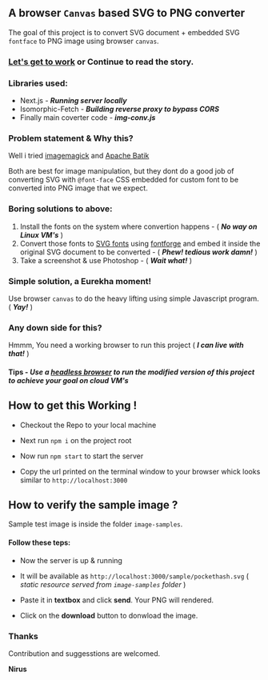 ## A browser `Canvas` based SVG to PNG converter

The goal of this project is to convert SVG document + embedded SVG `fontface` to PNG image using browser `canvas`.

### [Let's get to work](#how-to-get-this-working-) or Continue to read the story.

### Libraries used:

- Next.js - ***Running server locally***
- Isomorphic-Fetch - ***Building reverse proxy to bypass CORS***
- Finally main coverter code - ***img-conv.js***

### Problem statement & Why this?

Well i tried [imagemagick](https://imagemagick.org/index.php) and [Apache Batik](https://xmlgraphics.apache.org/batik/)


  Both are best for image manipulation, but they dont do a good job of converting SVG with `@font-face` CSS embedded for custom font to be converted into PNG image that we expect.

### Boring solutions to above:

  1. Install the fonts on the system where convertion happens - ( ***No way on Linux VM's*** )
  2. Convert those fonts to [SVG fonts](https://developer.mozilla.org/en-US/docs/Web/SVG/Tutorial/SVG_fonts) using [fontforge](https://fontforge.org/en-US/) and embed it inside the original SVG document to be converted - ( ***Phew! tedious work damn!*** )
  3. Take a screenshot & use Photoshop - ( ***Wait what!*** )

### Simple solution, a Eurekha moment!

Use browser `canvas` to do the heavy lifting using simple Javascript program. ( ***Yay!*** )

### Any down side for this?

Hmmm, You need a working browser to run this project ( ***I can live with that!*** )

#### Tips - *Use a [headless browser](https://github.com/dhamaniasad/HeadlessBrowsers) to run the modified version of this project to achieve your goal on cloud VM's*

## How to get this Working !

- Checkout the Repo to your local machine

- Next run `npm i` on the project root

- Now run `npm start` to start the server

- Copy the url printed on the terminal window to your browser whick looks similar to `http://localhost:3000`

## How to verify the sample image ?

Sample test image is inside the folder `image-samples`.

#### Follow these teps:

- Now the server is up & running

- It will be available as `http://localhost:3000/sample/pockethash.svg` ( *static resource served from `image-samples` folder* )

- Paste it in **textbox** and click **send**. Your PNG will rendered.

- Click on the **download** button to donwload the image.

### Thanks

Contribution and suggesstions are welcomed.

**Nirus**
